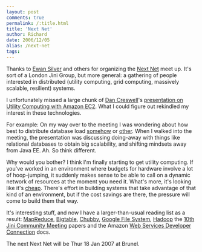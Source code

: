 ```yaml
---
layout: post
comments: true
permalink: /:title.html
title: 'Next Net'
author: Richard
date: 2006/12/05
alias: /next-net
tags:
---
```


Thanks to [Ewan Silver][] and others for organizing the [Next Net][]
meet up. It's sort of a London Jini Group, but more general: a gathering
of people interested in distributed (utility computing, grid computing,
massively scalable, resilient) systems.

I unfortunately missed a large chunk of [Dan Creswell][]'s [presentation on Utility Computing with Amazon EC2][]. What I could figure out
rekindled my interest in these technologies.

For example: On my way over to the meeting I was wondering about how
best to distribute database load [somehow][] or [other][]. When I walked
into the meeting, the presentation was discussing doing-away with things
like relational databases to obtain big scalability, and shifting
mindsets away from Java EE. Ah. So think different.

Why would you bother? I think I'm finally starting to get utility
computing. If you've worked in an environment where budgets for hardware
involve a lot of hoop-jumping, it suddenly makes sense to be able to
call on a dynamic network of resources at the moment you need it. What's
more, it's looking like it's [cheap][]. There's effort in building
systems that take advantage of that kind of an environment, but if the
cost savings are there, the pressure will come to build them that way.

It's interesting stuff, and now I have a larger-than-usual reading list
as a result: [MapReduce][], [Bigtable][], [Chubby][], [Google File System][], [Hadoop][] the [10th Jini Community Meeting][] papers and the Amazon [Web Services Developer Connection][] docs.

The next Next Net will be Thur 18 Jan 2007 at Brunel.

  [Ewan Silver]: http://www.ewansilver.com/blog/
  [Next Net]: http://upcoming.org/event/128413/
  [Dan Creswell]: http://www.jroller.com/page/dancres/Weblog
  [presentation on Utility Computing with Amazon EC2]: http://www.lonecrusader.co.uk/talks/ec2_pres.pdf
  [somehow]: http://www.oreilly.com/catalog/hpmysql/
  [other]: http://blog.spiralarm.com/richard/2006/12/billion-hits-a-day-ebay-javaone.pdf
  [cheap]: http://www.amazon.com/b?ie=UTF8&node=201591011&me=A36L942TSJ2AJA#ecc16
  [MapReduce]: http://labs.google.com/papers/mapreduce.html
  [Bigtable]: http://labs.google.com/papers/bigtable.html
  [Chubby]: http://labs.google.com/papers/chubby.html
  [Google File System]: http://labs.google.com/papers/gfs-sosp2003.pdf
  [Hadoop]: http://wiki.apache.org/lucene-hadoop/
  [10th Jini Community Meeting]: http://www.jini.org/wiki/10th_JCM_Sessions
  [Web Services Developer Connection]: http://developer.amazonwebservices.com/connect/kbcategory.jspa?categoryID=84

